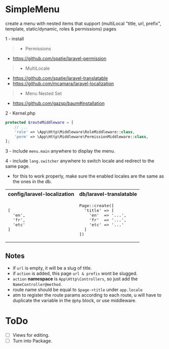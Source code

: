 # SimpleMenu
create a menu with nested items that support (multiLocal "title, url, prefix", template, static/dynamic, roles & permissions) pages

1 - install
  > - Permissions
  >
  - https://github.com/spatie/laravel-permission

  > - MultiLocale
  >
  - https://github.com/spatie/laravel-translatable
  - https://github.com/mcamara/laravel-localization

  > - Menu Nested Set
  >
  - https://github.com/gazsp/baum#installation

2 - Kernel.php

```php
protected $routeMiddleware = [
    // ...
    'role' => \App\Http\Middleware\RoleMiddleware::class,
    'perm' => \App\Http\Middleware\PermissionMiddleware::class,
];
```

3 - include `menu.main` anywhere to display the menu.

4 - include `lang.switcher` anywhere to switch locale and redirect to the same page.
- for this to work properly, make sure the enabled locales are the same as the ones in the db.

<table>
<tr>
<th>config/laravel-localization</th>
<th>db/laravel-translatable</th>
</tr>
<tr>
<td>
<pre>
[
  'en',
  'fr',
  'etc'
]
</pre>
</td>
<td>
<pre>
Page::create([
  'title' => [
    'en'  => '...',
    'fr'  => '...',
    'etc' => '...'
  ]
])
</pre>
</td>
</tr>
</table>

## Notes
- if `url` is empty, it will be a slug of title.
- if `action` is added, this page `url & prefix` wont be slugged.
- `action` **namespace** is `App\Http\Controllers`, so just add the `NameController@method`.
- route name should be equal to `$page->title` under `app.locale`
- atm to register the route params according to each route, u will have to duplicate the variable in the `@php` block, or use middleware.

# ToDo

* [ ] Views for editing.
* [ ] Turn into Package.
